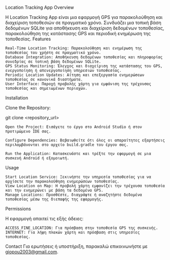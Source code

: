 Location Tracking App
Overview

Η Location Tracking App είναι μια εφαρμογή GPS για παρακολούθηση και διαχείριση τοποθεσιών σε πραγματικό χρόνο. Συνδυάζει μια τοπική βάση δεδομένων SQLite για αποθήκευση και διαχείριση δεδομένων τοποθεσίας, παρακολούθηση της κατάστασης GPS και περιοδική ενημέρωση της τοποθεσίας.
Features

    Real-Time Location Tracking: Παρακολούθηση και ενημέρωση της τοποθεσίας του χρήστη σε πραγματικό χρόνο.
    Database Integration: Αποθήκευση δεδομένων τοποθεσίας και πληροφορίας συνεδρίας σε τοπική βάση δεδομένων SQLite.
    GPS Status Monitoring: Έλεγχος και διαχείριση της κατάστασης του GPS, ενεργοποίηση ή απενεργοποίηση υπηρεσιών τοποθεσίας.
    Periodic Location Updates: Αίτηση και επεξεργασία ενημερώσεων τοποθεσίας σε κανονικά διαστήματα.
    User Interface: Παροχή προβολής χάρτη για εμφάνιση της τρέχουσας τοποθεσίας και σημειωμένων περιοχών.

Installation

Clone the Repository:

git clone <repository_url>

    Open the Project: Εισάγετε το έργο στο Android Studio ή στον προτιμώμενο IDE σας.

    Configure Dependencies: Βεβαιωθείτε ότι όλες οι απαραίτητες εξαρτήσεις περιλαμβάνονται στο αρχείο build.gradle του έργου σας.

    Run the Application: Κατασκευάστε και τρέξτε την εφαρμογή σε μια συσκευή Android ή εξομοιωτή.

Usage

    Start Location Service: Ξεκινήστε την υπηρεσία τοποθεσίας για να αρχίσετε την παρακολούθηση ενημερώσεων τοποθεσίας.
    View Location on Map: Η προβολή χάρτη εμφανίζει την τρέχουσα τοποθεσία και την ενημερώνει με βάση τα δεδομένα GPS.
    Manage Locations: Προσθέστε, διαγράψτε ή αναζητήστε δεδομένα τοποθεσίας μέσω της διεπαφής της εφαρμογής.

Permissions

Η εφαρμογή απαιτεί τις εξής άδειες:

    ACCESS_FINE_LOCATION: Για πρόσβαση στην τοποθεσία GPS της συσκευής.
    INTERNET: Για λήψη πλακών χάρτη και πρόσβαση στις υπηρεσίες τοποθεσίας.

Contact
Για ερωτήσεις ή υποστήριξη, παρακαλώ επικοινωνήστε με giopou2003@gmail.com.
